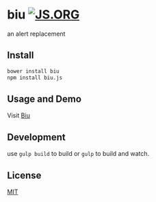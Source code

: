 # biu [![JS.ORG](https://img.shields.io/badge/js.org-biu-ffb400.svg?style=flat-square)](http://biu.js.org)

an alert replacement

## Install

```bash
bower install biu
npm install biu.js
```

## Usage and Demo

Visit [Biu](http://biu.js.org)

## Development

use `gulp build` to build or `gulp` to build and watch.

## License

[MIT](/LICENSE)
